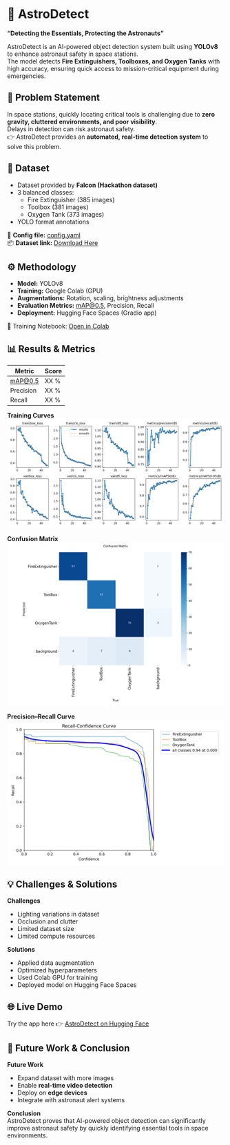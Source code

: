 # 🚀 AstroDetect  
**“Detecting the Essentials, Protecting the Astronauts”**  

AstroDetect is an AI-powered object detection system built using **YOLOv8** to enhance astronaut safety in space stations.  
The model detects **Fire Extinguishers, Toolboxes, and Oxygen Tanks** with high accuracy, ensuring quick access to mission-critical equipment during emergencies.  



## 📌 Problem Statement  
In space stations, quickly locating critical tools is challenging due to **zero gravity, cluttered environments, and poor visibility**.  
Delays in detection can risk astronaut safety.  
👉 AstroDetect provides an **automated, real-time detection system** to solve this problem.  



## 📂 Dataset  
- Dataset provided by **Falcon (Hackathon dataset)**  
- 3 balanced classes:  
  - Fire Extinguisher (385 images)  
  - Toolbox (381 images)  
  - Oxygen Tank (373 images)  
- YOLO format annotations  

📑 **Config file:** [config.yaml](config.yaml)  
📦 **Dataset link:** [Download Here](https://storage.googleapis.com/duality-public-share/Datasets/Hackathon_Dataset.zip)





## ⚙️ Methodology  
- **Model:** YOLOv8  
- **Training:** Google Colab (GPU)  
- **Augmentations:** Rotation, scaling, brightness adjustments  
- **Evaluation Metrics:** mAP@0.5, Precision, Recall  
- **Deployment:** Hugging Face Spaces (Gradio app)  

📓 Training Notebook: [Open in Colab]([https://colab.research.google.com/drive/1HiH7Mcm8tQqGqDmbJhLaFZ3Sbj857pRP])  



## 📊 Results & Metrics  

| Metric     | Score |
|------------|-------|
| mAP@0.5    | XX %  |
| Precision  | XX %  |
| Recall     | XX %  |

**Training Curves**  
![Training Results](results.png)  

**Confusion Matrix**  
![Confusion Matrix](confusion_matrix.png)  

**Precision–Recall Curve**  
![PR Curve](BoxR_curve.png)  



## 💡 Challenges & Solutions  

**Challenges**  
- Lighting variations in dataset  
- Occlusion and clutter  
- Limited dataset size  
- Limited compute resources  

**Solutions**  
- Applied data augmentation  
- Optimized hyperparameters  
- Used Colab GPU for training  
- Deployed model on Hugging Face Spaces  



## 🌐 Live Demo  
Try the app here 👉 [AstroDetect on Hugging Face](https://huggingface.co/spaces/hima1611/space_station_detection)  





## 🔮 Future Work & Conclusion  
**Future Work**  
- Expand dataset with more images  
- Enable **real-time video detection**  
- Deploy on **edge devices**  
- Integrate with astronaut alert systems  

**Conclusion**  
AstroDetect proves that AI-powered object detection can significantly improve astronaut safety by quickly identifying essential tools in space environments.  




